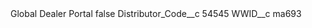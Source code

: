 <?xml version="1.0" encoding="UTF-8"?>
<CustomMetadata xmlns="http://soap.sforce.com/2006/04/metadata" xmlns:xsi="http://www.w3.org/2001/XMLSchema-instance" xmlns:xsd="http://www.w3.org/2001/XMLSchema">
    <label>Global Dealer Portal</label>
    <protected>false</protected>
    <values>
        <field>Distributor_Code__c</field>
        <value xsi:type="xsd:string">54545</value>
    </values>
    <values>
        <field>WWID__c</field>
        <value xsi:type="xsd:string">ma693</value>
    </values>
</CustomMetadata>
